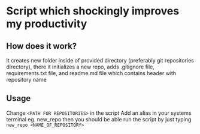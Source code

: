 # Script which shockingly improves my productivity
## How does it work?
It creates new folder inside of provided directory (preferably git repositories directory), there it initializes a new repo, adds .gitignore file, requirements.txt file, and readme.md file which contains header with repository name 
## Usage
Change `<PATH FOR REPOSITORIES>` in the script
Add an alias in your systems terminal eg. new_repo 
then you should be able run the script by just typing `new_repo <NAME_OF_REPOSITORY>`
